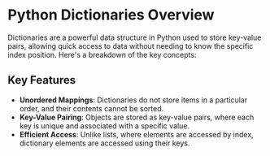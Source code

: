 # Python Dictionaries Overview

Dictionaries are a powerful data structure in Python used to store key-value pairs, allowing quick access to data without needing to know the specific index position. Here's a breakdown of the key concepts:

## Key Features

- **Unordered Mappings**: Dictionaries do not store items in a particular order, and their contents cannot be sorted.
- **Key-Value Pairing**: Objects are stored as key-value pairs, where each key is unique and associated with a specific value.
- **Efficient Access**: Unlike lists, where elements are accessed by index, dictionary elements are accessed using their keys.
